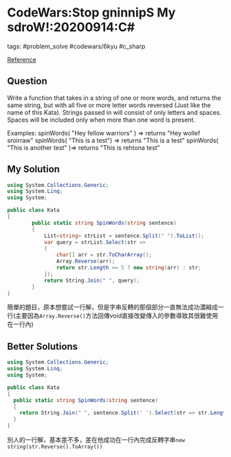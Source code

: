 # CodeWars:Stop gninnipS My sdroW!:20200914:C\#

tags: #problem_solve #codewars/6kyu #c_sharp

[Reference](https://www.codewars.com/kata/5264d2b162488dc400000001/csharp)

## Question

Write a function that takes in a string of one or more words, and returns the same string, but with all five or more letter words reversed (Just like the name of this Kata). Strings passed in will consist of only letters and spaces. Spaces will be included only when more than one word is present.

Examples: spinWords( "Hey fellow warriors" ) => returns "Hey wollef sroirraw" spinWords( "This is a test") => returns "This is a test" spinWords( "This is another test" )=> returns "This is rehtona test"

## My Solution

```C#
using System.Collections.Generic;
using System.Linq;
using System;

public class Kata
{
        public static string SpinWords(string sentence)
        {
            List<string> strList = sentence.Split(" ").ToList();
            var query = strList.Select(str =>
            {
                char[] arr = str.ToCharArray();
                Array.Reverse(arr);
                return str.Length >= 5 ? new string(arr) : str;
            });
            return String.Join(" ", query);
        }
}
```

簡單的題目，原本想嘗試一行解，但是字串反轉的那個部分一直無法成功濃縮成一行(主要因為`Array.Reverse()`方法回傳void直接改變傳入的參數導致其很難使用在一行內)

## Better Solutions

```C#
using System.Collections.Generic;
using System.Linq;
using System;

public class Kata
{
  public static string SpinWords(string sentence)
  {
    return String.Join(" ", sentence.Split(' ').Select(str => str.Length >= 5 ? new string(str.Reverse().ToArray()) : str));
  }
}
```

別人的一行解，基本差不多，差在他成功在一行內完成反轉字串`new string(str.Reverse().ToArray())`

